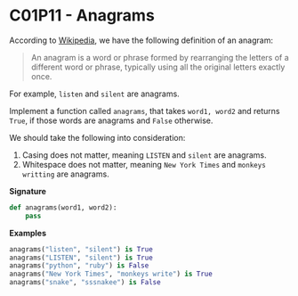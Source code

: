 # C01P11 - Anagrams

According to [Wikipedia](https://en.wikipedia.org/wiki/Anagram), we have the following definition of an anagram:

> An anagram is a word or phrase formed by rearranging the letters of a different word or phrase, typically using all the original letters exactly once.

For example, `listen` and `silent` are anagrams.

Implement a function called `anagrams`, that takes `word1, word2` and returns `True`, if those words are anagrams and `False` otherwise.

We should take the following into consideration:

1. Casing does not matter, meaning `LISTEN` and `silent` are anagrams.
1. Whitespace does not matter, meaning `New York Times` and `monkeys writting` are anagrams.

**Signature**

```python
def anagrams(word1, word2):
    pass
```

**Examples**

```python
anagrams("listen", "silent") is True
anagrams("LISTEN", "silent") is True
anagrams("python", "ruby") is False
anagrams("New York Times", "monkeys write") is True
anagrams("snake", "sssnakee") is False
```
